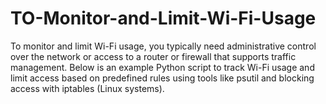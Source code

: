 # TO-Monitor-and-Limit-Wi-Fi-Usage
To monitor and limit Wi-Fi usage, you typically need administrative control over the network or access to a router or firewall that supports traffic management. Below is an example Python script to track Wi-Fi usage and limit access based on predefined rules using tools like psutil and blocking access with iptables (Linux systems).
